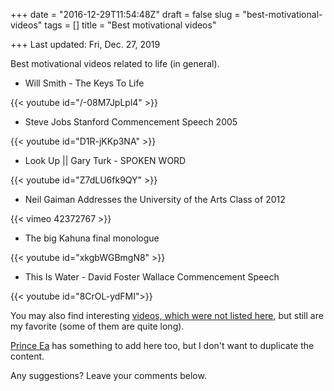 +++
date = "2016-12-29T11:54:48Z"
draft = false
slug = "best-motivational-videos"
tags = []
title = "Best motivational videos"

+++
Last updated: Fri, Dec. 27, 2019

Best motivational videos related to life (in general).

<!--more-->

* Will Smith - The Keys To Life

{{< youtube id="/-08M7JpLpl4" >}}

* Steve Jobs Stanford Commencement Speech 2005

{{< youtube id="D1R-jKKp3NA" >}}

* Look Up || Gary Turk - SPOKEN WORD

{{< youtube id="Z7dLU6fk9QY" >}}

* Neil Gaiman Addresses the University of the Arts Class of 2012

{{< vimeo 42372767 >}}

* The big Kahuna final monologue

{{< youtube id="xkgbWGBmgN8" >}}

* This Is Water - David Foster Wallace Commencement Speech

{{< youtube id="8CrOL-ydFMI">}}

You may also find interesting [videos, which were not listed
here](https://gist.github.com/melekes/ac047081e479b4f4aeb6#life), but still
are my favorite (some of them are quite long).

[Prince Ea](/2016/11/prince-ea/) has something to add here too, but I don't
want to duplicate the content.

Any suggestions? Leave your comments below.
